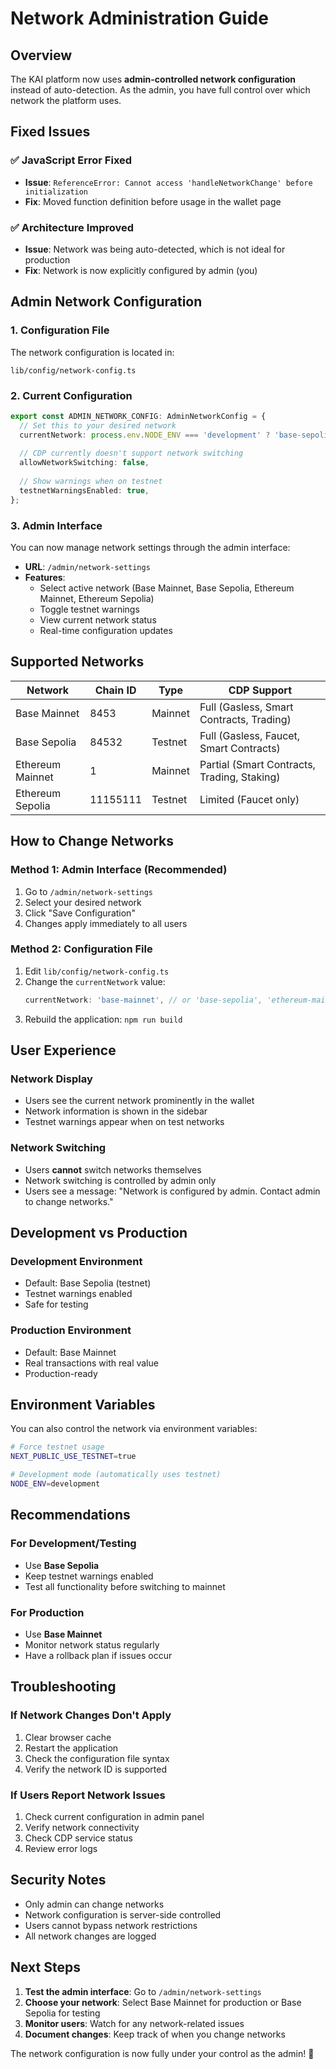 # Network Administration Guide

## Overview

The KAI platform now uses **admin-controlled network configuration** instead of auto-detection. As the admin, you have full control over which network the platform uses.

## Fixed Issues

### ✅ JavaScript Error Fixed
- **Issue**: `ReferenceError: Cannot access 'handleNetworkChange' before initialization`
- **Fix**: Moved function definition before usage in the wallet page

### ✅ Architecture Improved
- **Issue**: Network was being auto-detected, which is not ideal for production
- **Fix**: Network is now explicitly configured by admin (you)

## Admin Network Configuration

### 1. Configuration File
The network configuration is located in:
```
lib/config/network-config.ts
```

### 2. Current Configuration
```typescript
export const ADMIN_NETWORK_CONFIG: AdminNetworkConfig = {
  // Set this to your desired network
  currentNetwork: process.env.NODE_ENV === 'development' ? 'base-sepolia' : 'base-mainnet',
  
  // CDP currently doesn't support network switching
  allowNetworkSwitching: false,
  
  // Show warnings when on testnet
  testnetWarningsEnabled: true,
};
```

### 3. Admin Interface
You can now manage network settings through the admin interface:
- **URL**: `/admin/network-settings`
- **Features**:
  - Select active network (Base Mainnet, Base Sepolia, Ethereum Mainnet, Ethereum Sepolia)
  - Toggle testnet warnings
  - View current network status
  - Real-time configuration updates

## Supported Networks

| Network | Chain ID | Type | CDP Support |
|---------|----------|------|-------------|
| Base Mainnet | 8453 | Mainnet | Full (Gasless, Smart Contracts, Trading) |
| Base Sepolia | 84532 | Testnet | Full (Gasless, Faucet, Smart Contracts) |
| Ethereum Mainnet | 1 | Mainnet | Partial (Smart Contracts, Trading, Staking) |
| Ethereum Sepolia | 11155111 | Testnet | Limited (Faucet only) |

## How to Change Networks

### Method 1: Admin Interface (Recommended)
1. Go to `/admin/network-settings`
2. Select your desired network
3. Click "Save Configuration"
4. Changes apply immediately to all users

### Method 2: Configuration File
1. Edit `lib/config/network-config.ts`
2. Change the `currentNetwork` value:
   ```typescript
   currentNetwork: 'base-mainnet', // or 'base-sepolia', 'ethereum-mainnet', 'ethereum-sepolia'
   ```
3. Rebuild the application: `npm run build`

## User Experience

### Network Display
- Users see the current network prominently in the wallet
- Network information is shown in the sidebar
- Testnet warnings appear when on test networks

### Network Switching
- Users **cannot** switch networks themselves
- Network switching is controlled by admin only
- Users see a message: "Network is configured by admin. Contact admin to change networks."

## Development vs Production

### Development Environment
- Default: Base Sepolia (testnet)
- Testnet warnings enabled
- Safe for testing

### Production Environment  
- Default: Base Mainnet
- Real transactions with real value
- Production-ready

## Environment Variables

You can also control the network via environment variables:
```bash
# Force testnet usage
NEXT_PUBLIC_USE_TESTNET=true

# Development mode (automatically uses testnet)
NODE_ENV=development
```

## Recommendations

### For Development/Testing
- Use **Base Sepolia** 
- Keep testnet warnings enabled
- Test all functionality before switching to mainnet

### For Production
- Use **Base Mainnet**
- Monitor network status regularly
- Have a rollback plan if issues occur

## Troubleshooting

### If Network Changes Don't Apply
1. Clear browser cache
2. Restart the application
3. Check the configuration file syntax
4. Verify the network ID is supported

### If Users Report Network Issues
1. Check current configuration in admin panel
2. Verify network connectivity
3. Check CDP service status
4. Review error logs

## Security Notes

- Only admin can change networks
- Network configuration is server-side controlled
- Users cannot bypass network restrictions
- All network changes are logged

## Next Steps

1. **Test the admin interface**: Go to `/admin/network-settings`
2. **Choose your network**: Select Base Mainnet for production or Base Sepolia for testing
3. **Monitor users**: Watch for any network-related issues
4. **Document changes**: Keep track of when you change networks

The network configuration is now fully under your control as the admin! 🎉